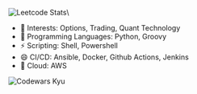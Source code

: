 <!--
## Hi there 👋
**armaanPy/armaanPy** is a ✨ _special_ ✨ repository because its `README.md` (this file) appears on your GitHub profile.

Here are some ideas to get you started:

- 🔭 I’m currently working on ...
- 🌱 I’m currently learning ...
- 👯 I’m looking to collaborate on ...
- 🤔 I’m looking for help with ...
- 💬 Ask me about ...
- 📫 How to reach me: ...
- 😄 Pronouns: ...
- ⚡ Fun fact: ...
-->

![Leetcode Stats](https://leetcard.jacoblin.cool/armaanPy)\

- 🔭 Interests: Options, Trading, Quant Technology
- 🌱 Programming Languages: Python, Groovy
- ⚡ Scripting: Shell, Powershell
- 😄 CI/CD: Ansible, Docker, Github Actions, Jenkins
- 💬 Cloud: AWS

![Codewars Kyu](https://www.codewars.com/users/armaanPy/badges/large)
